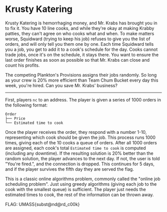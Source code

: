 # Krusty Katering

Krusty Katering is hemorrhaging money, and Mr. Krabs has brought you in to fix it.
You have 10 line cooks, and while they're okay at making Krabby patties, they can't agree on who cooks what and when.
To make matters worse, Squidward (trying to keep his job) refuses to give you the list of orders, and will only tell you them one by one.
Each time Squidward tells you a job, you get to add it to a cook's schedule for the day.
Cooks cannot trade jobs, once it's on the schedule, it stays there.
You want to ensure the last order finishes as soon as possible so that Mr. Krabs can close and count his profits.

The competing Plankton's Provisions assigns their jobs randomly.
So long as your crew is 20% more efficient than Team Chum Bucket every day this week, you're hired.
Can you save Mr. Krabs' business?

---

First, players `nc` to an address. The player is given a series of 1000 orders in the following format:

```plaintext
Order
├── Price
└── Estimated time to cook
```

Once the player receives the order, they respond with a number 1-10, representing which cook should be given the job.
This process runs 1000 times, giving each of the 10 cooks a queue of orders.
After all 1000 orders are assigned, each cook's total `Estimated time to cook` is computed (including any downtime).
If the resulting solution is 20% better than the random solution, the player advances to the next day.
If not, the user is told "You're fired.", and the connection is dropped.
This continues for 5 days, and if the player survives the fifth day they are served the flag.

This is a classic online algorithms problem, commonly called the "online job scheduling problem".
Just using greedy algorithms (giving each job to the cook with the smallest queue) is sufficient.
The player just needs the estimated times to cook, the rest of the information can be thrown away.

FLAG: UMASS{subst@nd@rd_c00k}
